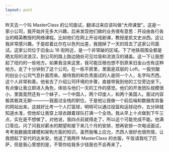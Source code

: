 ```yaml
---
layout: post
---
```


昨天去一个叫 MasterClass 的公司面试，翻译过来应该叫做“大师课堂”。这是一家小公司，我开始并无多大兴趣，后来发现他们做的业务很有意思：开设由各行各业的精英教授的网络课程。比如他们在网上开设戏剧课，教授是凯文史派西。这让我非常感兴趣。于是趁着比尔在以色列出差，我翘掉了一天的班去了这家公司面试。这家公司位于旧金山 16 街附近，是一个非常破的区域。下了地铁周围全都是晒太阳的流浪汉，到公司的路上路边随处可见垃圾和流浪汉的铺盖。这一下让我想起了纽约的一些地方。如果我没来这里，我可能压根也想不到原来旧金山也有这种地方。走了十分钟到了这个公司。在一栋平房里，里面是双层的 Loft，一股穷酸的创业小公司气息扑面而来。接待我的和负责面试的人是同一个人，名字叫杰西。这个人非常和善。他省去了介绍公司环境的步骤，直接带我到他的工位旁边坐下。有点像让我立即进入角色，体验与他们一天的工作的感觉。他们的开发团队规模很小，里面竟然还有一个妹子，一个中国人，两个印度人，和两个美国人。面试内容极其极其无聊————我面试全栈的职位，于是他让我做一个前后端和数据库具备的网站出来。这就好比考一个人打篮球，明明可以通过投篮和运球动作，五分钟就知道水准，但他却让我穿上球衣跟着球队打满一个全场。我从早上十点做到下午三点，实在是不想做了，对他说，我四点前就得走了，所以这个可能完成不能。他满口答应。问了问我对薪水的期望和接下来几个月的安排，想再安排一次电话面试，考考我数据库建模和架构方面的知识。虽然我嘴上应允，杰西人很好也很热情，让我想起了安代的达米安。他送了我两件 MasterClass 的衣服，午饭请我吃了匹萨，但是我心里想的是，不管你给我多少钱我也不会再来了。
